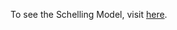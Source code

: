 To see the Schelling Model, visit [here](https://geoffstevens8.github.io/modified-schelling-model/). 
